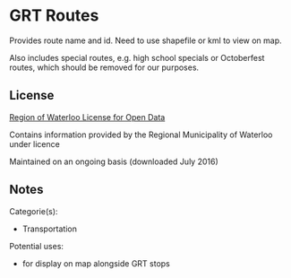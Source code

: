# GRT Routes
Provides route name and id. Need to use shapefile or kml to view on map. 

Also includes special routes, e.g. high school specials or Octoberfest routes, which should be removed for our purposes. 
## License
[Region of Waterloo License for Open Data](http://www.regionofwaterloo.ca/en/regionalGovernment/OpenDataLicence.asp) 

Contains information provided by the Regional Municipality of Waterloo under licence

Maintained on an ongoing basis (downloaded July 2016)

## Notes
Categorie(s):

* Transportation

Potential uses:

* for display on map alongside GRT stops 

